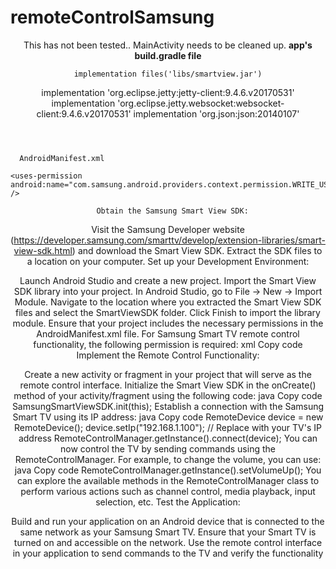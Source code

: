 # remoteControlSamsung
<header>
  
  <p>
    This has not been tested.. MainActivity needs to be cleaned up.
    <b> 
      app's build.gradle file
    </b>
    
    implementation files('libs/smartview.jar')
implementation 'org.eclipse.jetty:jetty-client:9.4.6.v20170531'
implementation 'org.eclipse.jetty.websocket:websocket-client:9.4.6.v20170531'
implementation 'org.json:json:20140107'
  </p>
  </header>
  
  <header2>
  
  <p>
    
 
      AndroidManifest.xml

    <uses-permission android:name="com.samsung.android.providers.context.permission.WRITE_USE_APP_FEATURE_SURVEY" />

  </p>
  </header>
  
<header>
  
  <p>
    
  
      Obtain the Samsung Smart View SDK:

Visit the Samsung Developer website (https://developer.samsung.com/smarttv/develop/extension-libraries/smart-view-sdk.html) and download the Smart View SDK.
Extract the SDK files to a location on your computer.
Set up your Development Environment:

Launch Android Studio and create a new project.
Import the Smart View SDK library into your project.
In Android Studio, go to File -> New -> Import Module.
Navigate to the location where you extracted the Smart View SDK files and select the SmartViewSDK folder.
Click Finish to import the library module.
Ensure that your project includes the necessary permissions in the AndroidManifest.xml file. For Samsung Smart TV remote control functionality, the following permission is required:
xml
Copy code
<uses-permission android:name="com.samsung.android.providers.context.permission.WRITE_USE_APP_FEATURE_SURVEY" />
Implement the Remote Control Functionality:

Create a new activity or fragment in your project that will serve as the remote control interface.
Initialize the Smart View SDK in the onCreate() method of your activity/fragment using the following code:
java
Copy code
SamsungSmartViewSDK.init(this);
Establish a connection with the Samsung Smart TV using its IP address:
java
Copy code
RemoteDevice device = new RemoteDevice();
device.setIp("192.168.1.100"); // Replace with your TV's IP address
RemoteControlManager.getInstance().connect(device);
You can now control the TV by sending commands using the RemoteControlManager. For example, to change the volume, you can use:
java
Copy code
RemoteControlManager.getInstance().setVolumeUp();
You can explore the available methods in the RemoteControlManager class to perform various actions such as channel control, media playback, input selection, etc.
Test the Application:

Build and run your application on an Android device that is connected to the same network as your Samsung Smart TV.
Ensure that your Smart TV is turned on and accessible on the network.
Use the remote control interface in your application to send commands to the TV and verify the functionality
    </b>
  </p>
  </header>
